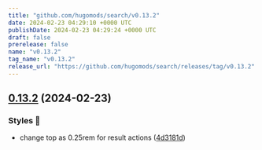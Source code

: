 ```yaml
---
title: "github.com/hugomods/search/v0.13.2"
date: 2024-02-23 04:29:10 +0000 UTC
publishDate: 2024-02-23 04:29:24 +0000 UTC
draft: false
prerelease: false
name: "v0.13.2"
tag_name: "v0.13.2"
release_url: "https://github.com/hugomods/search/releases/tag/v0.13.2"
---
```


## [0.13.2](https://github.com/hugomods/search/compare/v0.13.1...v0.13.2) (2024-02-23)


### Styles 🎨

* change top as 0.25rem for result actions ([4d3181d](https://github.com/hugomods/search/commit/4d3181d8db6c1af2fa14e098a95554e6a0111359))
